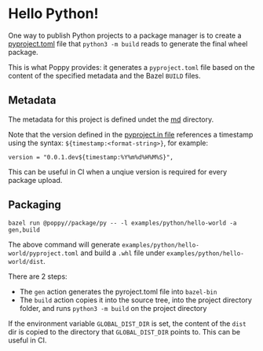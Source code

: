 # Hello Python!

One way to publish Python projects to a package manager is to create a [pyproject.toml](https://packaging.python.org/en/latest/guides/writing-pyproject-toml) file that `python3 -m build` reads to generate the final wheel package. 

This is what Poppy provides: it generates a `pyproject.toml` file based on the content of the specified metadata and the Bazel `BUILD` files.


## Metadata

The metadata for this project is defined undet the [md](md) directory.

Note that the version defined in the [pyproject.in file](md/pyproject.in) references a timestamp using the syntax: `${timestamp:<format-string>}`, for example:
```
version = "0.0.1.dev${timestamp:%Y%m%d%H%M%S}",
```

This can be useful in CI when a unqiue version is required for every package upload.


## Packaging
```
bazel run @poppy//package/py -- -l examples/python/hello-world -a gen,build
```
The above command will generate `examples/python/hello-world/pyproject.toml` and build a `.whl` file under `examples/python/hello-world/dist`.

There are 2 steps:
  - The `gen` action generates the pyroject.toml file into `bazel-bin`
  - The `build` action copies it into the source tree, into the project directory folder, and runs `python3 -m build` on the project directory

If the environment variable `GLOBAL_DIST_DIR` is set, the content of the `dist` dir is copied to the directory that `GLOBAL_DIST_DIR` points to. This can be useful in CI.
